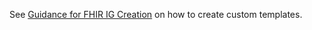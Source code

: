 See [Guidance for FHIR IG Creation](https://build.fhir.org/ig/FHIR/ig-guidance/index.html) on how to create custom templates.